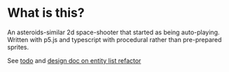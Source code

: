 # What is this?

An asteroids-similar 2d space-shooter that started as being auto-playing. Written with p5.js and typescript with procedural rather than pre-prepared sprites.

See [todo](./docs/todo.md) and [design doc on entity list refactor](./docs/design-notes-all-entities-in-one-list.md)

